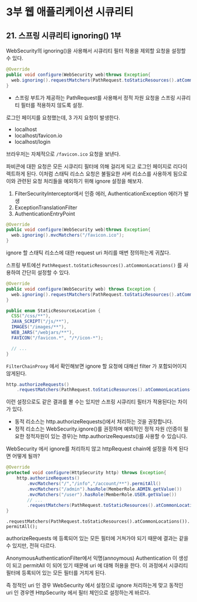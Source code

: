 # 3부 웹 애플리케이션 시큐리티

## 21. 스프링 시큐리티 ignoring() 1부

WebSecurity의 ignoring()을 사용해서 시큐리티 필터 적용을 제외할 요청을 설정할 수 있다.

```java
@Override
public void configure(WebSecurity web)throws Exception{
  web.ignoring().requestMatchers(PathRequest.toStaticResources().atCommonLocations());
}
```

- 스프링 부트가 제공하는 PathRequest를 사용해서 정적 자원 요청을 스프링 시큐리티 필터를 적용하지 않도록 설정.

로그인 페이지를 요청했는데, 3 가지 요청이 발생한다.

- localhost
- localhost/favicon.io
- localhost/login

브라우저는 자체적으로 `/favicon.ico` 요청을 보낸다.

파비콘에 대한 요청은 모든 시큐리티 필터에 의해 걸리게 되고 로그인 페이지로 리다이렉트하게 된다. 이처럼 스태틱 리소스 요청은 불필요한 서버
리소스를 사용하게 됨으로 이와 관련된 요청 처리들을 예외하기 위해 ignore 설정을 해보자.

1. FilterSecurityInterceptor에서 인증 에러, AuthenticationException 에러가 발생
2. ExceptionTranslationFilter
3. AuthenticationEntryPoint

```java
@Override
public void configure(WebSecurity web)throws Exception{
  web.ignoring().mvcMatchers("/favicon.ico");
}
```

ignore 할 스태틱 리소스에 대한 request uri 처리를 매번 정의하는게 귀찮다.

스프링 부트에선 `PathRequest.toStaticResources().atCommonLocations()` 를 사용하여 간단히 설정할 수 있다.

```java
@Override
public void configure(WebSecurity web) throws Exception {
  web.ignoring().requestMatchers(PathRequest.toStaticResources().atCommonLocations());
}
```

```java
public enum StaticResourceLocation {
  CSS("/css/**"),
  JAVA_SCRIPT("/js/**"),
  IMAGES("/images/**"),
  WEB_JARS("/webjars/**"),
  FAVICON("/favicon.*", "/*/icon-*");

  // ...
}
```

`FilterChainProxy` 에서 확인해보면 ignore 할 요청에 대해선 filter 가 포함되어이지 않게된다.

```java
http.authorizeRequests()
    .requestMatchers(PathRequest.toStaticResources().atCommonLocations()).permitAll()
```

이런 설정으로도 같은 결과를 볼 수는 있지만 스프링 시큐리티 필터가 적용된다는 차이가 있다.

- 동적 리소스는 http.authorizeRequests()에서 처리하는 것을 권장합니다.
- 정적 리소스는 WebSecurity.ignore()를 권장하며 예외적인 정적 자원 (인증이 필요한 정적자원이 있는 경우)는 http.authorizeRequests()를 사용할 수 있습니다.

WebSecurity 에서 ignore를 처리하지 않고 httpRequest chain에 설정을 하게 된다면 어떻게 될까?

```java
@Override
protected void configure(HttpSecurity http) throws Exception{
    http.authorizeRequests()
        .mvcMatchers("/","/info","/account/**").permitAll()
        .mvcMatchers("/admin").hasRole(MemberRole.ADMIN.getValue())
        .mvcMatchers("/user").hasRole(MemberRole.USER.getValue())
        // ...
        .requestMatchers(PathRequest.toStaticResources().atCommonLocations()).permitAll();
}
```

`.requestMatchers(PathRequest.toStaticResources().atCommonLocations()).permitAll();`

authorizeRequests 에 등록되어 있는 모든 필터에 거쳐가야 되기 때문에 결과는 같을 수 있지만, 전혀 다르다.

AnonymousAuthenticationFilter에서 익명(annoymous) Authentication 이 생성이 되고 permitAll 이 되어 있기 때문에 uri 에 대해 허용을 한다. 이 과정에서 시큐리티 필터에 등록되어 있는 모든 필터를 거치게 된다.

즉 정적인 uri 인 경우 WebSecurity 에서 설정으로 ignore 처리하는게 맞고
동적인 uri 인 경우엔 HttpSecurity 에서 필터 체인으로 설정하는게 바르다.